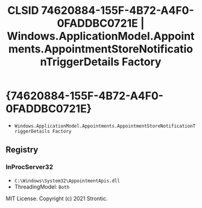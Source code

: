 ﻿---
title: "CLSID 74620884-155F-4B72-A4F0-0FADDBC0721E | Windows.ApplicationModel.Appointments.AppointmentStoreNotificationTriggerDetails Factory"
excerpt: What is COM-Object CLSID 74620884-155F-4B72-A4F0-0FADDBC0721E?
---

# {74620884-155F-4B72-A4F0-0FADDBC0721E}

* `Windows.ApplicationModel.Appointments.AppointmentStoreNotificationTriggerDetails Factory`

## Registry


### InProcServer32

* `C:\Windows\System32\AppointmentApis.dll`
* ThreadingModel: `Both`

MIT License. Copyright (c) 2021 Strontic.


